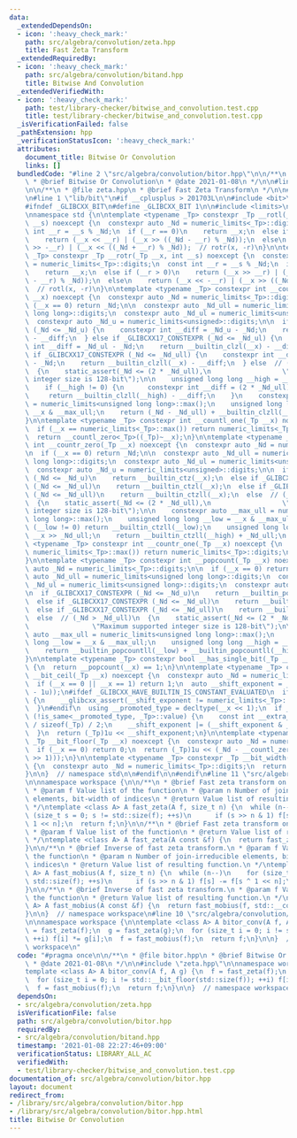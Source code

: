 ```yaml
---
data:
  _extendedDependsOn:
  - icon: ':heavy_check_mark:'
    path: src/algebra/convolution/zeta.hpp
    title: Fast Zeta Transform
  _extendedRequiredBy:
  - icon: ':heavy_check_mark:'
    path: src/algebra/convolution/bitand.hpp
    title: Bitwise And Convolution
  _extendedVerifiedWith:
  - icon: ':heavy_check_mark:'
    path: test/library-checker/bitwise_and_convolution.test.cpp
    title: test/library-checker/bitwise_and_convolution.test.cpp
  _isVerificationFailed: false
  _pathExtension: hpp
  _verificationStatusIcon: ':heavy_check_mark:'
  attributes:
    document_title: Bitwise Or Convolution
    links: []
  bundledCode: "#line 2 \"src/algebra/convolution/bitor.hpp\"\n\n/**\n * @file bitor.hpp\n\
    \ * @brief Bitwise Or Convolution\n * @date 2021-01-08\n */\n\n#line 2 \"src/algebra/convolution/zeta.hpp\"\
    \n\n/**\n * @file zeta.hpp\n * @brief Fast Zeta Transform\n */\n\n#include <cstddef>\n\
    \n#line 1 \"lib/bit\"\n#if __cplusplus > 201703L\n\n#include <bit>\n\n#else\n\n\
    #ifndef _GLIBCXX_BIT\n#define _GLIBCXX_BIT 1\n\n#include <limits>\n#include <type_traits>\n\
    \nnamespace std {\n\ntemplate <typename _Tp> constexpr _Tp __rotl(_Tp __x, int\
    \ __s) noexcept {\n  constexpr auto _Nd = numeric_limits<_Tp>::digits;\n  const\
    \ int __r = __s % _Nd;\n  if (__r == 0)\n    return __x;\n  else if (__r > 0)\n\
    \    return (__x << __r) | (__x >> ((_Nd - __r) % _Nd));\n  else\n    return (__x\
    \ >> -__r) | (__x << ((_Nd + __r) % _Nd));  // rotr(x, -r)\n}\n\ntemplate <typename\
    \ _Tp> constexpr _Tp __rotr(_Tp __x, int __s) noexcept {\n  constexpr auto _Nd\
    \ = numeric_limits<_Tp>::digits;\n  const int __r = __s % _Nd;\n  if (__r == 0)\n\
    \    return __x;\n  else if (__r > 0)\n    return (__x >> __r) | (__x << ((_Nd\
    \ - __r) % _Nd));\n  else\n    return (__x << -__r) | (__x >> ((_Nd + __r) % _Nd));\
    \  // rotl(x, -r)\n}\n\ntemplate <typename _Tp> constexpr int __countl_zero(_Tp\
    \ __x) noexcept {\n  constexpr auto _Nd = numeric_limits<_Tp>::digits;\n\n  if\
    \ (__x == 0) return _Nd;\n\n  constexpr auto _Nd_ull = numeric_limits<unsigned\
    \ long long>::digits;\n  constexpr auto _Nd_ul = numeric_limits<unsigned long>::digits;\n\
    \  constexpr auto _Nd_u = numeric_limits<unsigned>::digits;\n\n  if _GLIBCXX17_CONSTEXPR\
    \ (_Nd <= _Nd_u) {\n    constexpr int __diff = _Nd_u - _Nd;\n    return __builtin_clz(__x)\
    \ - __diff;\n  } else if _GLIBCXX17_CONSTEXPR (_Nd <= _Nd_ul) {\n    constexpr\
    \ int __diff = _Nd_ul - _Nd;\n    return __builtin_clzl(__x) - __diff;\n  } else\
    \ if _GLIBCXX17_CONSTEXPR (_Nd <= _Nd_ull) {\n    constexpr int __diff = _Nd_ull\
    \ - _Nd;\n    return __builtin_clzll(__x) - __diff;\n  } else  // (_Nd > _Nd_ull)\n\
    \  {\n    static_assert(_Nd <= (2 * _Nd_ull),\n                  \"Maximum supported\
    \ integer size is 128-bit\");\n\n    unsigned long long __high = __x >> _Nd_ull;\n\
    \    if (__high != 0) {\n      constexpr int __diff = (2 * _Nd_ull) - _Nd;\n \
    \     return __builtin_clzll(__high) - __diff;\n    }\n    constexpr auto __max_ull\
    \ = numeric_limits<unsigned long long>::max();\n    unsigned long long __low =\
    \ __x & __max_ull;\n    return (_Nd - _Nd_ull) + __builtin_clzll(__low);\n  }\n\
    }\n\ntemplate <typename _Tp> constexpr int __countl_one(_Tp __x) noexcept {\n\
    \  if (__x == numeric_limits<_Tp>::max()) return numeric_limits<_Tp>::digits;\n\
    \  return __countl_zero<_Tp>((_Tp)~__x);\n}\n\ntemplate <typename _Tp> constexpr\
    \ int __countr_zero(_Tp __x) noexcept {\n  constexpr auto _Nd = numeric_limits<_Tp>::digits;\n\
    \n  if (__x == 0) return _Nd;\n\n  constexpr auto _Nd_ull = numeric_limits<unsigned\
    \ long long>::digits;\n  constexpr auto _Nd_ul = numeric_limits<unsigned long>::digits;\n\
    \  constexpr auto _Nd_u = numeric_limits<unsigned>::digits;\n\n  if _GLIBCXX17_CONSTEXPR\
    \ (_Nd <= _Nd_u)\n    return __builtin_ctz(__x);\n  else if _GLIBCXX17_CONSTEXPR\
    \ (_Nd <= _Nd_ul)\n    return __builtin_ctzl(__x);\n  else if _GLIBCXX17_CONSTEXPR\
    \ (_Nd <= _Nd_ull)\n    return __builtin_ctzll(__x);\n  else  // (_Nd > _Nd_ull)\n\
    \  {\n    static_assert(_Nd <= (2 * _Nd_ull),\n                  \"Maximum supported\
    \ integer size is 128-bit\");\n\n    constexpr auto __max_ull = numeric_limits<unsigned\
    \ long long>::max();\n    unsigned long long __low = __x & __max_ull;\n    if\
    \ (__low != 0) return __builtin_ctzll(__low);\n    unsigned long long __high =\
    \ __x >> _Nd_ull;\n    return __builtin_ctzll(__high) + _Nd_ull;\n  }\n}\n\ntemplate\
    \ <typename _Tp> constexpr int __countr_one(_Tp __x) noexcept {\n  if (__x ==\
    \ numeric_limits<_Tp>::max()) return numeric_limits<_Tp>::digits;\n  return __countr_zero((_Tp)~__x);\n\
    }\n\ntemplate <typename _Tp> constexpr int __popcount(_Tp __x) noexcept {\n  constexpr\
    \ auto _Nd = numeric_limits<_Tp>::digits;\n\n  if (__x == 0) return 0;\n\n  constexpr\
    \ auto _Nd_ull = numeric_limits<unsigned long long>::digits;\n  constexpr auto\
    \ _Nd_ul = numeric_limits<unsigned long>::digits;\n  constexpr auto _Nd_u = numeric_limits<unsigned>::digits;\n\
    \n  if _GLIBCXX17_CONSTEXPR (_Nd <= _Nd_u)\n    return __builtin_popcount(__x);\n\
    \  else if _GLIBCXX17_CONSTEXPR (_Nd <= _Nd_ul)\n    return __builtin_popcountl(__x);\n\
    \  else if _GLIBCXX17_CONSTEXPR (_Nd <= _Nd_ull)\n    return __builtin_popcountll(__x);\n\
    \  else  // (_Nd > _Nd_ull)\n  {\n    static_assert(_Nd <= (2 * _Nd_ull),\n  \
    \                \"Maximum supported integer size is 128-bit\");\n\n    constexpr\
    \ auto __max_ull = numeric_limits<unsigned long long>::max();\n    unsigned long\
    \ long __low = __x & __max_ull;\n    unsigned long long __high = __x >> _Nd_ull;\n\
    \    return __builtin_popcountll(__low) + __builtin_popcountll(__high);\n  }\n\
    }\n\ntemplate <typename _Tp> constexpr bool __has_single_bit(_Tp __x) noexcept\
    \ {\n  return __popcount(__x) == 1;\n}\n\ntemplate <typename _Tp> constexpr _Tp\
    \ __bit_ceil(_Tp __x) noexcept {\n  constexpr auto _Nd = numeric_limits<_Tp>::digits;\n\
    \  if (__x == 0 || __x == 1) return 1;\n  auto __shift_exponent = _Nd - __countl_zero((_Tp)(__x\
    \ - 1u));\n#ifdef _GLIBCXX_HAVE_BUILTIN_IS_CONSTANT_EVALUATED\n  if (!__builtin_is_constant_evaluated())\
    \ {\n    __glibcxx_assert(__shift_exponent != numeric_limits<_Tp>::digits);\n\
    \  }\n#endif\n  using __promoted_type = decltype(__x << 1);\n  if _GLIBCXX17_CONSTEXPR\
    \ (!is_same<__promoted_type, _Tp>::value) {\n    const int __extra_exp = sizeof(__promoted_type)\
    \ / sizeof(_Tp) / 2;\n    __shift_exponent |= (__shift_exponent & _Nd) << __extra_exp;\n\
    \  }\n  return (_Tp)1u << __shift_exponent;\n}\n\ntemplate <typename _Tp> constexpr\
    \ _Tp __bit_floor(_Tp __x) noexcept {\n  constexpr auto _Nd = numeric_limits<_Tp>::digits;\n\
    \  if (__x == 0) return 0;\n  return (_Tp)1u << (_Nd - __countl_zero((_Tp)(__x\
    \ >> 1)));\n}\n\ntemplate <typename _Tp> constexpr _Tp __bit_width(_Tp __x) noexcept\
    \ {\n  constexpr auto _Nd = numeric_limits<_Tp>::digits;\n  return _Nd - __countl_zero(__x);\n\
    }\n\n}  // namespace std\n\n#endif\n\n#endif\n#line 11 \"src/algebra/convolution/zeta.hpp\"\
    \n\nnamespace workspace {\n\n/**\n * @brief Fast zeta transform on a lattice.\n\
    \ * @param f Value list of the function\n * @param n Number of join-irreducible\
    \ elements, bit-width of indices\n * @return Value list of resulting function.\n\
    \ */\ntemplate <class A> A fast_zeta(A f, size_t n) {\n  while (n--)\n    for\
    \ (size_t s = 0; s != std::size(f); ++s)\n      if (s >> n & 1) f[s] += f[s ^\
    \ 1 << n];\n  return f;\n}\n\n/**\n * @brief Fast zeta transform on a lattice.\n\
    \ * @param f Value list of the function\n * @return Value list of resulting function.\n\
    \ */\ntemplate <class A> A fast_zeta(A const &f) {\n  return fast_zeta(f, std::__countr_zero(std::__bit_floor(std::size(f))));\n\
    }\n\n/**\n * @brief Inverse of fast zeta transform.\n * @param f Value list of\
    \ the function\n * @param n Number of join-irreducible elements, bit-width of\
    \ indices\n * @return Value list of resulting function.\n */\ntemplate <class\
    \ A> A fast_mobius(A f, size_t n) {\n  while (n--)\n    for (size_t s = 0; s !=\
    \ std::size(f); ++s)\n      if (s >> n & 1) f[s] -= f[s ^ 1 << n];\n  return f;\n\
    }\n\n/**\n * @brief Inverse of fast zeta transform.\n * @param f Value list of\
    \ the function\n * @return Value list of resulting function.\n */\ntemplate <class\
    \ A> A fast_mobius(A const &f) {\n  return fast_mobius(f, std::__countr_zero(std::__bit_floor(std::size(f))));\n\
    }\n\n}  // namespace workspace\n#line 10 \"src/algebra/convolution/bitor.hpp\"\
    \n\nnamespace workspace {\n\ntemplate <class A> A bitor_conv(A f, A g) {\n  f\
    \ = fast_zeta(f);\n  g = fast_zeta(g);\n  for (size_t i = 0; i != std::__bit_floor(std::size(f));\
    \ ++i) f[i] *= g[i];\n  f = fast_mobius(f);\n  return f;\n}\n\n}  // namespace\
    \ workspace\n"
  code: "#pragma once\n\n/**\n * @file bitor.hpp\n * @brief Bitwise Or Convolution\n\
    \ * @date 2021-01-08\n */\n\n#include \"zeta.hpp\"\n\nnamespace workspace {\n\n\
    template <class A> A bitor_conv(A f, A g) {\n  f = fast_zeta(f);\n  g = fast_zeta(g);\n\
    \  for (size_t i = 0; i != std::__bit_floor(std::size(f)); ++i) f[i] *= g[i];\n\
    \  f = fast_mobius(f);\n  return f;\n}\n\n}  // namespace workspace\n"
  dependsOn:
  - src/algebra/convolution/zeta.hpp
  isVerificationFile: false
  path: src/algebra/convolution/bitor.hpp
  requiredBy:
  - src/algebra/convolution/bitand.hpp
  timestamp: '2021-01-08 22:27:46+09:00'
  verificationStatus: LIBRARY_ALL_AC
  verifiedWith:
  - test/library-checker/bitwise_and_convolution.test.cpp
documentation_of: src/algebra/convolution/bitor.hpp
layout: document
redirect_from:
- /library/src/algebra/convolution/bitor.hpp
- /library/src/algebra/convolution/bitor.hpp.html
title: Bitwise Or Convolution
---
```

